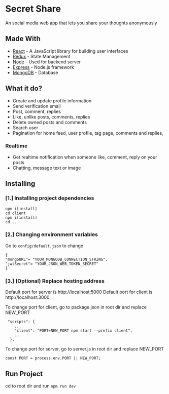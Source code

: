 # Secret Share

An social media web app that lets you share your thoughts anonymously

## Made With

* [React](https://reactjs.org/) - A JavaScript library for building user interfaces
* [Redux](https://redux.js.org/) - State Management
* [Node](https://nodejs.org/en/) - Used for backend server
* [Express](https://expressjs.com/) - Node.js framework
* [MongoDB](https://rometools.github.io/rome/) - Database

## What it do?
* Create and update profile information
* Send verification email
* Post, comment, replies
* Like, unlike posts, comments, replies
* Delete owned posts and comments
* Search user
* Pagination for home feed, user profile, tag page, comments and replies, 

### Realtime
* Get realtime notification when someone like, comment, reply on your posts
* Chatting, message text or image

## Installing

### [1.] Installing project dependencies
```
npm i[install] 
cd client
npm i[install]
cd ..
```


### [2.] Changing environment variables
Go to ```config/default.json``` to change 
```
{
"mongoURL"= "YOUR_MONGODB_CONNECTION_STRING",
"jwtSecret"= "YOUR_JSON_WEB_TOKEN_SECRET"
}
```
### [3.] (Optional) Replace hosting address
Default port for server is http://localhost:5000
Default port for client is http://localhost:3000

To change port for client, go to package.json in root dir and replace NEW_PORT
```
 "scripts": {
    ...
    "client": "PORT=NEW_PORT npm start --prefix client",
    ...
  },
  ```
  
To change port for server, go to server.js in root dir and replace NEW_PORT
```
const PORT = process.env.PORT || NEW_PORT;
```

## Run Project
cd to root dir and run ```npm run dev```

